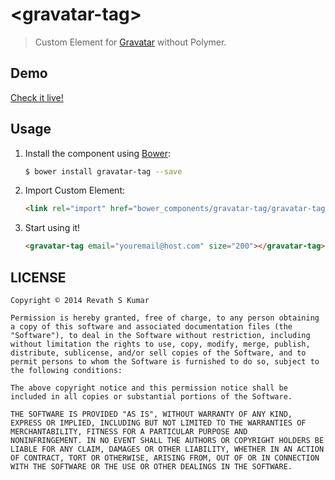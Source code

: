 
# &lt;gravatar-tag&gt;
> Custom Element for [Gravatar](http://en.gravatar.com) without Polymer.

## Demo

[Check it live!](http://revathskumar.github.io/gravatar-tag)

## Usage

1. Install the component using [Bower](http://bower.io/):

    ```sh
    $ bower install gravatar-tag --save
    ```

2. Import Custom Element:

    ```html
    <link rel="import" href="bower_components/gravatar-tag/gravatar-tag.html">
    ```

4. Start using it!

    ```html
    <gravatar-tag email="youremail@host.com" size="200"></gravatar-tag>
    ```

## LICENSE

```
Copyright © 2014 Revath S Kumar

Permission is hereby granted, free of charge, to any person obtaining
a copy of this software and associated documentation files (the
"Software"), to deal in the Software without restriction, including
without limitation the rights to use, copy, modify, merge, publish,
distribute, sublicense, and/or sell copies of the Software, and to
permit persons to whom the Software is furnished to do so, subject to
the following conditions:

The above copyright notice and this permission notice shall be
included in all copies or substantial portions of the Software.

THE SOFTWARE IS PROVIDED "AS IS", WITHOUT WARRANTY OF ANY KIND,
EXPRESS OR IMPLIED, INCLUDING BUT NOT LIMITED TO THE WARRANTIES OF
MERCHANTABILITY, FITNESS FOR A PARTICULAR PURPOSE AND
NONINFRINGEMENT. IN NO EVENT SHALL THE AUTHORS OR COPYRIGHT HOLDERS BE
LIABLE FOR ANY CLAIM, DAMAGES OR OTHER LIABILITY, WHETHER IN AN ACTION
OF CONTRACT, TORT OR OTHERWISE, ARISING FROM, OUT OF OR IN CONNECTION
WITH THE SOFTWARE OR THE USE OR OTHER DEALINGS IN THE SOFTWARE.
```
